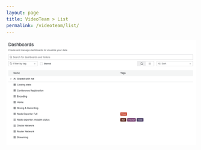 ```yaml
---
layout: page
title: VideoTeam > List
permalink: /videoteam/list/
---
```


<img class="screenshot" src="/assets/images/dc24-videoteam-01-list.png" />
